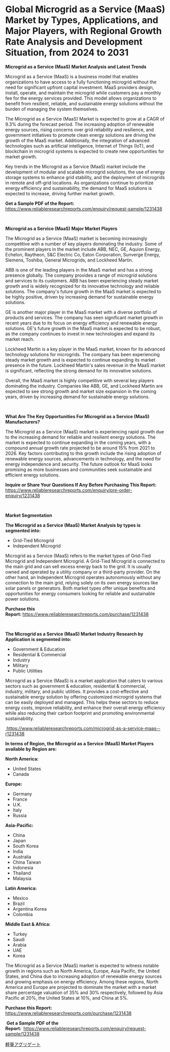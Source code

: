 <p><h1>Global Microgrid as a Service (MaaS) Market by Types, Applications, and Major Players, with Regional Growth Rate Analysis and Development Situation, from 2024 to 2031</h1></p><p><strong>Microgrid as a Service (MaaS) Market Analysis and Latest Trends</strong></p>
<p><p>Microgrid as a Service (MaaS) is a business model that enables organizations to have access to a fully functioning microgrid without the need for significant upfront capital investment. MaaS providers design, install, operate, and maintain the microgrid while customers pay a monthly fee for the energy services provided. This model allows organizations to benefit from resilient, reliable, and sustainable energy solutions without the burden of managing the system themselves.</p><p>The Microgrid as a Service (MaaS) Market is expected to grow at a CAGR of 9.3% during the forecast period. The increasing adoption of renewable energy sources, rising concerns over grid reliability and resilience, and government initiatives to promote clean energy solutions are driving the growth of the MaaS market. Additionally, the integration of advanced technologies such as artificial intelligence, Internet of Things (IoT), and blockchain in microgrid systems is expected to create new opportunities for market growth.</p><p>Key trends in the Microgrid as a Service (MaaS) market include the development of modular and scalable microgrid solutions, the use of energy storage systems to enhance grid stability, and the deployment of microgrids in remote and off-grid locations. As organizations continue to prioritize energy efficiency and sustainability, the demand for MaaS solutions is expected to increase, driving further market growth.</p></p>
<p><strong>Get a Sample PDF of the Report:&nbsp;</strong> <a href="https://www.reliableresearchreports.com/enquiry/request-sample/1231438">https://www.reliableresearchreports.com/enquiry/request-sample/1231438</a></p>
<p>&nbsp;</p>
<p><strong>Microgrid as a Service (MaaS) Major Market Players</strong></p>
<p><p>The Microgrid as a Service (MaaS) market is becoming increasingly competitive with a number of key players dominating the industry. Some of the prominent players in the market include ABB, NEC, GE, Aquion Energy, Echelon, Raytheon, S&C Electric Co, Eaton Corporation, Sunverge Energy, Siemens, Toshiba, General Microgrids, and Lockheed Martin.</p><p>ABB is one of the leading players in the MaaS market and has a strong presence globally. The company provides a range of microgrid solutions and services to its customers. ABB has been experiencing steady market growth and is widely recognized for its innovative technology and reliable solutions. The company's future growth in the MaaS market is expected to be highly positive, driven by increasing demand for sustainable energy solutions.</p><p>GE is another major player in the MaaS market with a diverse portfolio of products and services. The company has seen significant market growth in recent years due to its focus on energy efficiency and renewable energy solutions. GE's future growth in the MaaS market is expected to be robust, as the company continues to invest in new technologies and expand its market reach.</p><p>Lockheed Martin is a key player in the MaaS market, known for its advanced technology solutions for microgrids. The company has been experiencing steady market growth and is expected to continue expanding its market presence in the future. Lockheed Martin's sales revenue in the MaaS market is significant, reflecting the strong demand for its innovative solutions.</p><p>Overall, the MaaS market is highly competitive with several key players dominating the industry. Companies like ABB, GE, and Lockheed Martin are expected to see strong growth and market size expansion in the coming years, driven by increasing demand for sustainable energy solutions.</p></p>
<p>&nbsp;</p>
<p><strong>What Are The Key Opportunities For Microgrid as a Service (MaaS) Manufacturers?</strong></p>
<p><p>The Microgrid as a Service (MaaS) market is experiencing rapid growth due to the increasing demand for reliable and resilient energy solutions. The market is expected to continue expanding in the coming years, with a compound annual growth rate projected to be around 15% from 2021 to 2026. Key factors contributing to this growth include the rising adoption of renewable energy sources, advancements in technology, and the need for energy independence and security. The future outlook for MaaS looks promising as more businesses and communities seek sustainable and efficient energy solutions.</p></p>
<p><strong>Inquire or Share Your Questions If Any Before Purchasing This Report:</strong> <a href="https://www.reliableresearchreports.com/enquiry/pre-order-enquiry/1231438">https://www.reliableresearchreports.com/enquiry/pre-order-enquiry/1231438</a></p>
<p>&nbsp;</p>
<p><strong>Market Segmentation</strong></p>
<p><strong>The Microgrid as a Service (MaaS) Market Analysis by types is segmented into:</strong></p>
<p><ul><li>Grid-Tied Microgrid</li><li>Independent Microgrid</li></ul></p>
<p><p>Microgrid as a Service (MaaS) refers to the market types of Grid-Tied Microgrid and Independent Microgrid. A Grid-Tied Microgrid is connected to the main grid and can sell excess energy back to the grid. It is usually owned and operated by a utility company or a third-party provider. On the other hand, an Independent Microgrid operates autonomously without any connection to the main grid, relying solely on its own energy sources like solar panels or generators. Both market types offer unique benefits and opportunities for energy consumers looking for reliable and sustainable power solutions.</p></p>
<p><strong>Purchase this Report:&nbsp;</strong><a href="https://www.reliableresearchreports.com/purchase/1231438">https://www.reliableresearchreports.com/purchase/1231438</a></p>
<p>&nbsp;</p>
<p><strong>The Microgrid as a Service (MaaS) Market Industry Research by Application is segmented into:</strong></p>
<p><ul><li>Government & Education</li><li>Residential & Commercial</li><li>Industry</li><li>Military</li><li>Public Utilities</li></ul></p>
<p><p>Microgrid as a Service (MaaS) is a market application that caters to various sectors such as government & education, residential & commercial, industry, military, and public utilities. It provides a cost-effective and sustainable energy solution by offering customized microgrid systems that can be easily deployed and managed. This helps these sectors to reduce energy costs, improve reliability, and enhance their overall energy efficiency while also reducing their carbon footprint and promoting environmental sustainability.</p></p>
<p><a href="https://www.reliableresearchreports.com/microgrid-as-a-service-maas--r1231438">&nbsp;https://www.reliableresearchreports.com/microgrid-as-a-service-maas--r1231438</a></p>
<p><strong>In terms of Region, the Microgrid as a Service (MaaS) Market Players available by Region are:</strong></p>
<p>
    <p> <strong> North America: </strong>
        <ul>
            <li>United States</li>
            <li>Canada</li>
        </ul>
        </p> 
    <p> <strong> Europe: </strong>
        <ul>
            <li>Germany</li>
            <li>France</li>
            <li>U.K.</li>
            <li>Italy</li>
            <li>Russia</li>
        </ul>
        </p> 
    <p> <strong> Asia-Pacific: </strong>
        <ul>
            <li>China</li>
            <li>Japan</li>
            <li>South Korea</li>
            <li>India</li>
            <li>Australia</li>
            <li>China Taiwan</li>
            <li>Indonesia</li>
            <li>Thailand</li>
            <li>Malaysia</li>
        </ul>
        </p> 
    <p> <strong> Latin America: </strong>
        <ul>
            <li>Mexico</li>
            <li>Brazil</li>
            <li>Argentina Korea</li>
            <li>Colombia</li>
        </ul>
        </p> 
    <p> <strong> Middle East & Africa: </strong>
        <ul>
            <li>Turkey</li>
            <li>Saudi</li>
            <li>Arabia</li>
            <li>UAE</li>
            <li>Korea</li>
        </ul>
    </p>
    </p>
<p><p>The Microgrid as a Service (MaaS) market is expected to witness notable growth in regions such as North America, Europe, Asia Pacific, the United States, and China due to increasing adoption of renewable energy sources and growing emphasis on energy efficiency. Among these regions, North America and Europe are projected to dominate the market with a market share percentage valuation of 35% and 30% respectively, followed by Asia Pacific at 20%, the United States at 10%, and China at 5%.</p></p>
<p><strong>Purchase this Report: </strong><a href="https://www.reliableresearchreports.com/purchase/1231438">https://www.reliableresearchreports.com/purchase/1231438</a></p>
<p>&nbsp;<strong>Get a Sample PDF of the Report:&nbsp;&nbsp;</strong><a href="https://www.reliableresearchreports.com/enquiry/request-sample/1231438">https://www.reliableresearchreports.com/enquiry/request-sample/1231438</a></p>
<p><strong></strong></p>
<p><p><a href="https://github.com/pepo3k/Market-Research-Report-List-1/blob/main/158126660303.md">軽量アグリゲート</a></p></p>